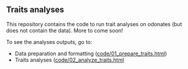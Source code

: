 ## Traits analyses

This repository contains the code to run trait analyses on odonates (but does not contain the data). More to come soon!

To see the analyses outputs, go to:

- Data preparation and formatting ([code/01_prepare_traits.html](https://htmlpreview.github.io/?https://github.com/Dragon-odonates/traits_analysis/blob/main/code/01_prepare_traits.html))
- Traits analyses ([code/02_analyze_traits.html](https://htmlpreview.github.io/?https://github.com/Dragon-odonates/traits_analysis/blob/main/code/02_analyze_traits.html)
